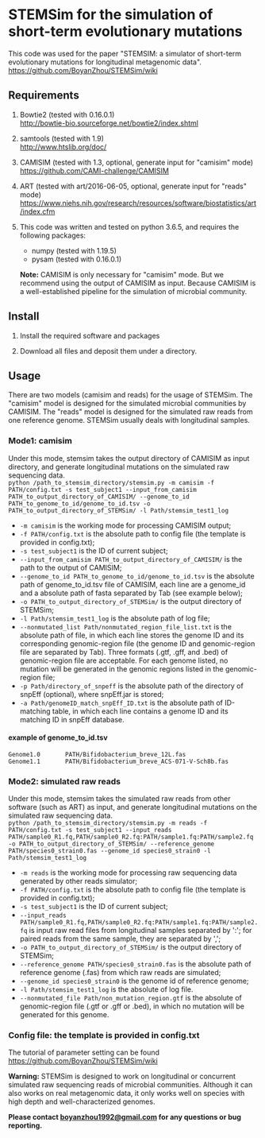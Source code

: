 **STEMSim for the simulation of short-term evolutionary mutations**
===========================================

This code was used for the paper "STEMSIM: a simulator of short-term evolutionary mutations for longitudinal metagenomic data".
https://github.com/BoyanZhou/STEMSim/wiki

## Requirements

1.  Bowtie2 (tested with 0.16.0.1)  
http://bowtie-bio.sourceforge.net/bowtie2/index.shtml
2.  samtools (tested with 1.9)  
http://www.htslib.org/doc/
3.  CAMISIM (tested with 1.3, optional, generate input for "camisim" mode)  
https://github.com/CAMI-challenge/CAMISIM
4.  ART (tested with art/2016-06-05, optional, generate input for "reads" mode)
https://www.niehs.nih.gov/research/resources/software/biostatistics/art/index.cfm
5.  This code was written and tested on python 3.6.5, and requires the following packages:
    - numpy (tested with 1.19.5)
    - pysam (tested with 0.16.0.1)
    
    **Note:** CAMISIM is only necessary for "camisim" mode. But we recommend using the output of CAMISIM as input.
	      Because CAMISIM is a well-established pipeline for the simulation of microbial community.

## Install

1. Install the required software and packages

2. Download all files and deposit them under a directory.

## Usage

There are two models (camisim and reads) for the usage of STEMSim. The "camisim" model is designed for the simulated microbial communities by CAMISIM. The "reads" model is designed for the simulated raw reads from one reference genome. STEMSim usually deals with longitudinal samples.  

### Mode1: camisim
Under this mode, stemsim takes the output directory of CAMISIM as input directory, and generate longitudinal mutations on the simulated raw sequencing data.   
```python /path_to_stemsim_directory/stemsim.py -m camisim -f PATH/config.txt -s test_subject1 --input_from_camisim PATH_to_output_directory_of_CAMISIM/ --genome_to_id PATH_to_genome_to_id/genome_to_id.tsv -o PATH_to_output_directory_of_STEMSim/ -l Path/stemsim_test1_log```

* ```-m camisim``` is the working mode for processing CAMISIM output;
* ```-f PATH/config.txt``` is the absolute path to config file (the template is provided in config.txt);
* ```-s test_subject1``` is the ID of current subject;
* ```--input_from_camisim PATH_to_output_directory_of_CAMISIM/``` is the path to the output of CAMISIM;
* ```--genome_to_id PATH_to_genome_to_id/genome_to_id.tsv``` is the absolute path of genome_to_id.tsv file of CAMISIM, each line are a genome_id and a absolute path of fasta separated by Tab (see example below);
* ```-o PATH_to_output_directory_of_STEMSim/``` is the output directory of STEMSim;
* ```-l Path/stemsim_test1_log``` is the absolute path of log file;
* ```--nonmutated_list Path/nonmutated_region_file_list.txt``` is the absolute path of file, in which each line stores the genome ID and its corresponding genomic-region file (the genome ID and genomic-region file are separated by Tab). Three formats (.gtf, .gff, and .bed) of genomic-region file are acceptable. For each genome listed, no mutation will be generated in the genomic regions listed in the genomic-region file;
* ```-p Path/directory_of_snpeff``` is the absolute path of the directory of snpEff (optional), where snpEff.jar is stored;
* ```-a Path/genomeID_match_snpEff_ID.txt``` is the absolute path of ID-matching table, in which each line contains a genome ID and its matching ID in snpEff database.

#### example of genome_to_id.tsv
```
Genome1.0       PATH/Bifidobacterium_breve_12L.fas
Genome1.1       PATH/Bifidobacterium_breve_ACS-071-V-Sch8b.fas
```

### Mode2: simulated raw reads
Under this mode, stemsim takes the simulated raw reads from other software (such as ART) as input, and generate longitudinal mutations on the simulated raw sequencing data.  
```python /path_to_stemsim_directory/stemsim.py -m reads -f PATH/config.txt -s test_subject1 --input_reads PATH/sample0_R1.fq,PATH/sample0_R2.fq:PATH/sample1.fq:PATH/sample2.fq -o PATH_to_output_directory_of_STEMSim/ --reference_genome PATH/species0_strain0.fas --genome_id species0_strain0 -l Path/stemsim_test1_log```

* ```-m reads``` is the working mode for processing raw sequencing data generated by other reads simulator;
* ```-f PATH/config.txt``` is the absolute path to config file (the template is provided in config.txt);
* ```-s test_subject1``` is the ID of current subject;
* ```--input_reads PATH/sample0_R1.fq,PATH/sample0_R2.fq:PATH/sample1.fq:PATH/sample2.fq``` is input raw read files from longitudinal samples separated by ':'; for paired reads from the same sample, they are separated by ',';
* ```-o PATH_to_output_directory_of_STEMSim/``` is the output directory of STEMSim;
* ```--reference_genome PATH/species0_strain0.fas``` is the absolute path of reference genome (.fas) from which raw reads are simulated;
* ```--genome_id species0_strain0``` is the genome id of reference genome;
* ```-l Path/stemsim_test1_log``` is the absolute of log file.
* ```--nonmutated_file Path/non_mutation_region.gtf``` is the absolute of genomic-region file (.gtf or .gff or .bed), in which no mutation will be generated for this genome.

### Config file: the template is provided in config.txt
The tutorial of parameter setting can be found https://github.com/BoyanZhou/STEMSim/wiki

**Warning:** STEMSim is designed to work on longitudinal or concurrent simulated raw sequencing reads of microbial communities. Although it can also works on real metagenomic data, it only works well on species with high depth and well-characterized genomes.


**Please contact boyanzhou1992@gmail.com for any questions or bug reporting.**
